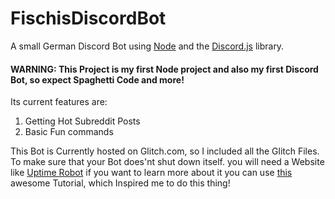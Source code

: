 # FischisDiscordBot
A small German Discord Bot using [Node](https://nodejs.org/) and the [Discord.js](https://discord.js.org) library.

#### WARNING: This Project is my first Node project and also my first Discord Bot, so expect Spaghetti Code and more! 

Its current features are:
1. Getting Hot Subreddit Posts
2. Basic Fun commands

This Bot is Currently hosted on Glitch.com, so I included all the Glitch Files. To make sure that your Bot does'nt shut down itself. you 
will need a Website like [Uptime Robot](https://uptimerobot.com/) if you want to learn more about it you can use  [this](https://anidiotsguide_old.gitbooks.io/discord-js-bot-guide/content/other-guides/hosting-on-glitchcom.html) awesome Tutorial, which 
Inspired me to do this thing!
